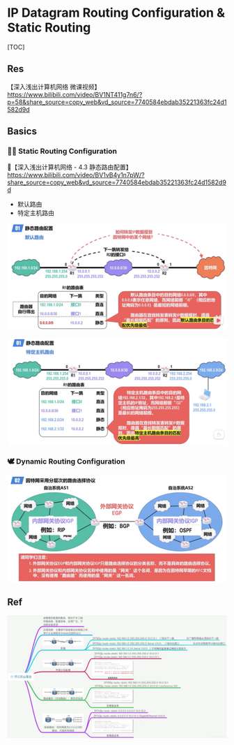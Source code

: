 # IP Datagram Routing Configuration & Static Routing

[TOC]



## Res
【深入浅出计算机网络 微课视频】 https://www.bilibili.com/video/BV1NT411g7n6/?p=58&share_source=copy_web&vd_source=7740584ebdab35221363fc24d1582d9d



## Basics
### 👷🏻 Static Routing Configuration
🔗【深入浅出计算机网络 - 4.3 静态路由配置】 https://www.bilibili.com/video/BV1vB4y1n7pW/?share_source=copy_web&vd_source=7740584ebdab35221363fc24d1582d9d

- 默认路由
- 特定主机路由

![Screenshot 2022-11-26 at 4.09.26 PM](../../../../../../../Assets/Pics/Screenshot%202022-11-26%20at%204.09.26%20PM.png)

![Screenshot 2022-11-26 at 4.09.43 PM](../../../../../../../Assets/Pics/Screenshot%202022-11-26%20at%204.09.43%20PM.png)


### 🕊️ Dynamic Routing Configuration

![Screenshot 2022-11-20 at 2.02.09 PM](../../../../../../../Assets/Pics/Screenshot%202022-11-20%20at%202.02.09%20PM.png)



## Ref
[👍 全网最全网络基础思维导图（38张) | SDNLAB]: https://mp.weixin.qq.com/s/jlstOkjnJtrLKOGtWedebA

![](../../../../../../../Assets/Pics/Pasted%20image%2020240510150504.png)

